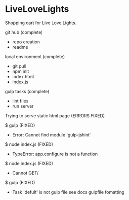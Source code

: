 # LiveLoveLights
Shopping cart for Live Love Lights.

git hub (complete)
  - repo creation
  - readme

local environment (complete)
  - git pull
  - npm init
  - index.html
  - index.js

gulp tasks (complete)
  - lint files
  - run server

Trying to serve static html page (ERRORS FIXED)

$ gulp (FIXED)
  - Error: Cannot find module 'gulp-jshint'

$ node index.js (FIXED)
  - TypeError: app.configure is not a function

$ node index.js (FIXED)
  - Cannot GET/

$ gulp (FIXED)
  - Task 'defult' is not gulp file see docs gulpfile fomatting
